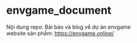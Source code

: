 # envgame_document
Nội dung repo: Bài báo và blog về dự án envgame <br/>
website sản phẩm: https://envgame.online/
